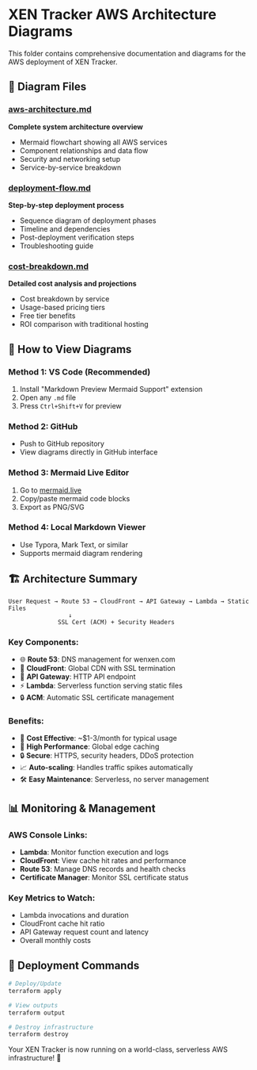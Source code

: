 # XEN Tracker AWS Architecture Diagrams

This folder contains comprehensive documentation and diagrams for the AWS deployment of XEN Tracker.

## 📁 **Diagram Files**

### [aws-architecture.md](aws-architecture.md)
**Complete system architecture overview**
- Mermaid flowchart showing all AWS services
- Component relationships and data flow
- Security and networking setup
- Service-by-service breakdown

### [deployment-flow.md](deployment-flow.md) 
**Step-by-step deployment process**
- Sequence diagram of deployment phases
- Timeline and dependencies
- Post-deployment verification steps
- Troubleshooting guide

### [cost-breakdown.md](cost-breakdown.md)
**Detailed cost analysis and projections**
- Cost breakdown by service
- Usage-based pricing tiers
- Free tier benefits
- ROI comparison with traditional hosting

## 🔧 **How to View Diagrams**

### **Method 1: VS Code (Recommended)**
1. Install "Markdown Preview Mermaid Support" extension
2. Open any `.md` file
3. Press `Ctrl+Shift+V` for preview

### **Method 2: GitHub**
- Push to GitHub repository
- View diagrams directly in GitHub interface

### **Method 3: Mermaid Live Editor**
1. Go to [mermaid.live](https://mermaid.live)
2. Copy/paste mermaid code blocks
3. Export as PNG/SVG

### **Method 4: Local Markdown Viewer**
- Use Typora, Mark Text, or similar
- Supports mermaid diagram rendering

## 🏗️ **Architecture Summary**

```
User Request → Route 53 → CloudFront → API Gateway → Lambda → Static Files
                 ↓
              SSL Cert (ACM) + Security Headers
```

### **Key Components:**
- 🌐 **Route 53**: DNS management for wenxen.com
- 🚀 **CloudFront**: Global CDN with SSL termination  
- 🌉 **API Gateway**: HTTP API endpoint
- ⚡ **Lambda**: Serverless function serving static files
- 🔒 **ACM**: Automatic SSL certificate management

### **Benefits:**
- 💸 **Cost Effective**: ~$1-3/month for typical usage
- 🚀 **High Performance**: Global edge caching
- 🔒 **Secure**: HTTPS, security headers, DDoS protection
- 📈 **Auto-scaling**: Handles traffic spikes automatically
- 🛠️ **Easy Maintenance**: Serverless, no server management

## 📊 **Monitoring & Management**

### **AWS Console Links:**
- **Lambda**: Monitor function execution and logs
- **CloudFront**: View cache hit rates and performance
- **Route 53**: Manage DNS records and health checks
- **Certificate Manager**: Monitor SSL certificate status

### **Key Metrics to Watch:**
- Lambda invocations and duration
- CloudFront cache hit ratio
- API Gateway request count and latency
- Overall monthly costs

## 🔄 **Deployment Commands**

```bash
# Deploy/Update
terraform apply

# View outputs
terraform output

# Destroy infrastructure
terraform destroy
```

Your XEN Tracker is now running on a world-class, serverless AWS infrastructure! 🎉